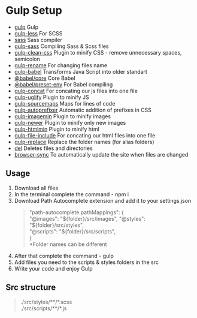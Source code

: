 # Gulp Setup

- [gulp](https://www.npmjs.com/package/gulp) Gulp
- [gulp-less](https://www.npmjs.com/package/gulp-less) For SCSS
- [sass](https://www.npmjs.com/package/sass) Sass compiler  
- [gulp-sass](https://www.npmjs.com/package/gulp-sass) Compiling Sass & Scss files
- [gulp-clean-css](https://www.npmjs.com/package/gulp-clean-css) Plugin to minify CSS - remove unnecessary spaces, semicolon
- [gulp-rename](https://www.npmjs.com/package/gulp-rename) For changing files name
- [gulp-babel](https://www.npmjs.com/package/gulp-babel) Transforms Java Script into older standart
- [@babel/core](https://www.npmjs.com/package/@babel/core) Core Babel
- [@babel/preset-env](https://www.npmjs.com/package/@babel/preset-env) For Babel compiling  
- [gulp-concat](https://www.npmjs.com/package/gulp-concat) For concating our js files into one file
- [gulp-uglify](https://www.npmjs.com/package/gulp-uglify) Plugin to minify JS
- [gulp-sourcemaps](https://www.npmjs.com/package/gulp-sourcemaps) Maps for lines of code 
- [gulp-autoprefixer](https://www.npmjs.com/package/gulp-autoprefixer) Automatic addition of prefixes in CSS   
- [gulp-imagemin](https://www.npmjs.com/package/gulp-imagemin) Plugin to minify images
- [gulp-newer](https://www.npmjs.com/package/gulp-newer) Plugin to minify only new images
- [gulp-htmlmin](https://www.npmjs.com/package/gulp-htmlmin) Plugin to minify html
- [gulp-file-include](https://www.npmjs.com/package/gulp-file-include) For concating our html files into one file
- [gulp-replace](https://www.npmjs.com/package/gulp-replace) Replace the folder names (for alias folders)
- [del](https://www.npmjs.com/package/del) Deletes files and directories
- [browser-sync](https://browsersync.io/docs/gulp) To automatically update the site when files are changed

## Usage

1. Download all files
2. In the terminal complete the command - npm i
3. Download Path Autocomplete extension and add it to your settings.json
   > "path-autocomplete.pathMappings": {  
   > "@images": "${folder}/src/images",  
   > "@styles": "${folder}/src/styles",  
   > "@scripts": "${folder}/src/scripts",  
   > }  
   *Folder names can be different
4. After that complete the command - gulp
5. Add files you need to the scripts & styles folders in the src
6. Write your code and enjoy Gulp

## Src structure

> ./src/styles/\*\*/\*.scss    
> ./src/scripts/\*\*/\*.js  
